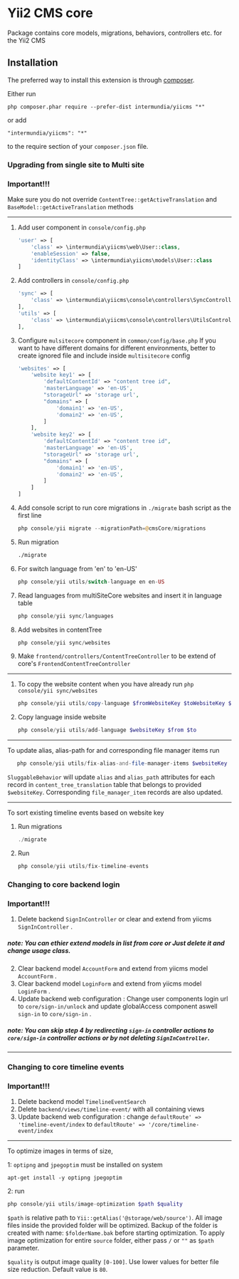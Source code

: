 Yii2 CMS core
============
Package contains core models, migrations, behaviors, controllers etc. for the Yii2 CMS

Installation
------------

The preferred way to install this extension is through [composer](http://getcomposer.org/download/).

Either run

```
php composer.phar require --prefer-dist intermundia/yiicms "*"
```

or add

```
"intermundia/yiicms": "*"
```

to the require section of your `composer.json` file.


### Upgrading from single site to Multi site

### Important!!! 

Make sure you do not override `ContentTree::getActiveTranslation` and `BaseModel::getActiveTranslation` methods 

---------------

 1. Add user component in `console/config.php`
    ```php
    'user' => [
        'class' => \intermundia\yiicms\web\User::class,
        'enableSession' => false,
        'identityClass' => \intermundia\yiicms\models\User::class
    ]
    ```

 1. Add controllers in `console/config.php`
    ```php
    'sync' => [
        'class' => \intermundia\yiicms\console\controllers\SyncController::class,
    ],
    'utils' => [
        'class' => \intermundia\yiicms\console\controllers\UtilsController::class,
    ],
    ```
    
 3. Configure `mulsitecore` component in `common/config/base.php`
    If you want to have different domains for different environments, better to create ignored file
    and include inside `multisitecore` config
    ```php
    'websites' => [
        'website key1' => [
            'defaultContentId' => "content tree id",
            'masterLanguage' => 'en-US',
            "storageUrl" => 'storage url',
            "domains" => [
                'domain1' => 'en-US',
                'domain2' => 'en-US',
            ]
        ],
        'website key2' => [
            'defaultContentId' => "content tree id",
            'masterLanguage' => 'en-US',
            "storageUrl" => 'storage url',
            "domains" => [
                'domain1' => 'en-US',
                'domain2' => 'en-US',
            ]
        ]
    ]
    ```

 1. Add console script to run core migrations in `./migrate` bash script as the first line

    ```php
    php console/yii migrate --migrationPath=@cmsCore/migrations
    ``` 
 
 1. Run migration
    ```bash 
    ./migrate
    ```    
 1. For switch language from 'en' to 'en-US' 
    ```php 
    php console/yii utils/switch-language en en-US
    ```    
     
 1. Read languages from multiSiteCore websites and insert it in language table
    ```php 
    php console/yii sync/languages 
    ```   
 1. Add websites in contentTree
    ```php 
    php console/yii sync/websites 
    ```      
 1. Make `frontend/controllers/ContentTreeController` to be extend of core's `FrontendContentTreeController`

______________________
    
     
1. To copy the website content when you have already run `php console/yii sync/websites `
    ```php 
    php console/yii utils/copy-language $fromWebsiteKey $toWebsiteKey $from $to
    ```                  
     
 1. Copy language inside website
    ```php 
    php console/yii utils/add-language $websiteKey $from $to
    ```                  
______________________
To update alias, alias-path for and corresponding file manager items
run
   ```php 
      php console/yii utils/fix-alias-and-file-manager-items $websiteKey
   ```
`SluggableBehavior` will update `alias` and `alias_path` attributes for each record in `content_tree_translation` table
that belongs to provided `$websiteKey`.
Corresponding `file_manager_item` records are also updated. 
______________________
To sort existing timeline events based on website key
1. Run migrations
    ```php 
    ./migrate
    ```                  
     
 1. Run
    ```php 
    php console/yii utils/fix-timeline-events
    ```                  

### Changing to core backend login

### Important!!! 
1. Delete backend  `SignInController`   or clear and extend from yiicms ` SignInController` .
##### note: You can ethier extend  models in list from core or Just delete it and change usage class.
2. Clear backend model  `AccountForm`  and extend from yiicms model `AccountForm`  .
3. Clear backend model  `LoginForm`  and extend from yiicms model `LoginForm`  .
4. Update backend  web configuration :
	Change user components login url to  `core/sign-in/unlock` and update globalAccess component aswell  `sign-in` to `core/sign-in` .

##### note: You can  skip step 4 by redirecting `sign-in` controller actions to `core/sign-in` controller actions or by not deleting `SignInController`.
______________________
### Changing to core timeline events

### Important!!! 
1. Delete backend model  `TimelineEventSearch`
2. Delete `backend/views/timeline-event/` with all containing views
3. Update backend  web configuration :
	change `defaultRoute' => 'timeline-event/index` to `defaultRoute' => '/core/timeline-event/index`



______________________
To optimize images in terms of size,

1: `optipng` and `jpegoptim` must be installed on system
``` 
apt-get install -y optipng jpegoptim
```
2: run
```php 
php console/yii utils/image-optimization $path $quality
```
`$path` is relative path to `Yii::getAlias('@storage/web/source')`. All image files inside the provided folder
will be optimized. Backup of the folder is created with name: `$folderName.bak` before starting optimization.
To apply image optimization for entire `source` folder, either pass `/` or `""` as `$path` parameter.

`$quality` is output image quality `[0-100]`. Use lower values for better file size reduction. Default value is `80`.